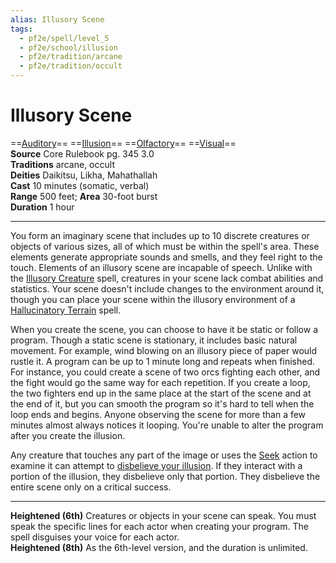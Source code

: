 ```yaml
---
alias: Illusory Scene
tags:
  - pf2e/spell/level_5
  - pf2e/school/illusion
  - pf2e/tradition/arcane
  - pf2e/tradition/occult
---
```


# Illusory Scene

==[Auditory](Auditory.md)== ==[Illusion](Illusion.md)== ==[Olfactory](Olfactory.md)== ==[Visual](Visual.md)==  
__Source__ Core Rulebook pg. 345 3.0  
**Traditions** arcane, occult  
**Deities** Daikitsu, Likha, Mahathallah  
**Cast** 10 minutes (somatic, verbal)  
**Range** 500 feet; **Area** 30-foot burst  
**Duration** 1 hour

---

You form an imaginary scene that includes up to 10 discrete creatures or objects of various sizes, all of which must be within the spell's area. These elements generate appropriate sounds and smells, and they feel right to the touch. Elements of an illusory scene are incapable of speech. Unlike with the [Illusory Creature](Illusory%20Creature.md) spell, creatures in your scene lack combat abilities and statistics. Your scene doesn't include changes to the environment around it, though you can place your scene within the illusory environment of a [Hallucinatory Terrain](Hallucinatory%20Terrain.md) spell.

When you create the scene, you can choose to have it be static or follow a program. Though a static scene is stationary, it includes basic natural movement. For example, wind blowing on an illusory piece of paper would rustle it. A program can be up to 1 minute long and repeats when finished. For instance, you could create a scene of two orcs fighting each other, and the fight would go the same way for each repetition. If you create a loop, the two fighters end up in the same place at the start of the scene and at the end of it, but you can smooth the program so it's hard to tell when the loop ends and begins. Anyone observing the scene for more than a few minutes almost always notices it looping. You're unable to alter the program after you create the illusion.

Any creature that touches any part of the image or uses the [Seek](Seek.md) action to examine it can attempt to [disbelieve your illusion](Disbelieving%20an%20Illusion.md). If they interact with a portion of the illusion, they disbelieve only that portion. They disbelieve the entire scene only on a critical success.

<hr>

**Heightened (6th)** Creatures or objects in your scene can speak. You must speak the specific lines for each actor when creating your program. The spell disguises your voice for each actor.  
**Heightened (8th)** As the 6th-level version, and the duration is unlimited.

